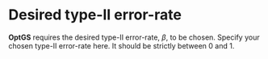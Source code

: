 Desired type-II error-rate
==========================

**OptGS** requires the desired type-II error-rate, *β*, to be chosen.
Specify your chosen type-II error-rate here. It should be strictly
between 0 and 1.

